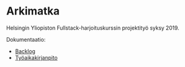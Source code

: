# Arkimatka

Helsingin Yliopiston Fullstack-harjoituskurssin projektityö syksy 2019.

Dokumentaatio:
* [Backlog](/dokumentaatio/backlog.md)
* [Työaikakirjanpito](/työaikakirjanpito/backlog.md)
